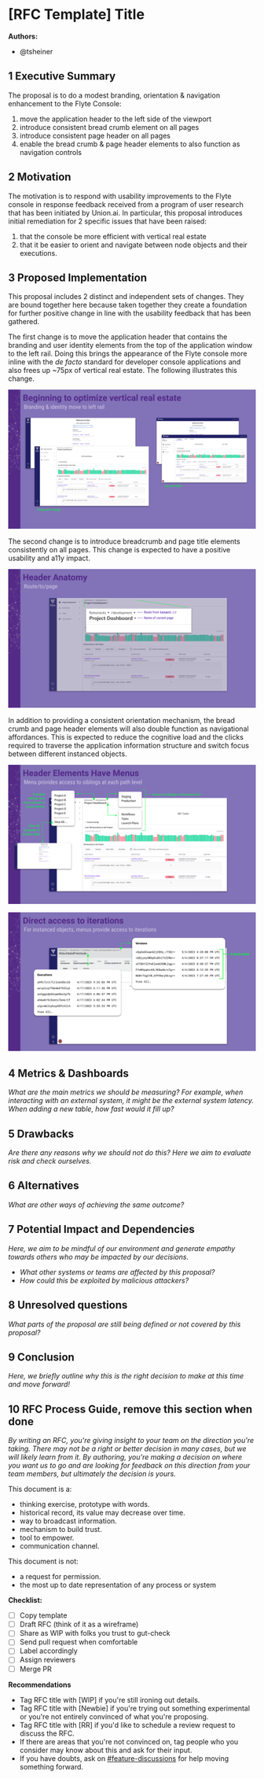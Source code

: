 # [RFC Template] Title

**Authors:**

- @tsheiner

## 1 Executive Summary

The proposal is to do a modest branding, orientation & navigation enhancement to the Flyte Console:
1. move the application header to the left side of the viewport
1. introduce consistent bread crumb element on all pages
1. introduce consistent page header on all pages
1. enable the bread crumb & page header elements to also function as navigation controls


## 2 Motivation

The motivation is to respond with usability improvements to the Flyte console in response feedback received from a program of user research that has been initiated by Union.ai. In particular, this proposal introduces initial remediation for 2 specific issues that have been raised:
1.  that the console be more efficient with vertical real estate
1. that it be easier to orient and navigate between node objects and their executions.

## 3 Proposed Implementation

This proposal includes 2 distinct and independent sets of changes. They are bound together here because taken together they create a foundation for further positive change in line with the usability feedback that has been gathered.

The first change is to move the application header that contains the branding and user identity elements from the top of the application window to the left rail. Doing this brings the appearance of the Flyte console more inline with the _de facto_ standard for developer console applications and also frees up ~75px of vertical real estate. The following illustrates this change.

![comparison of new proposed changes with exisiting](../img/ui-upgrade-verticalRealEstate.png)

The second change is to introduce breadcrumb and page title elements consistently on all pages. This change is expected to have a positive usability and a11y impact.

![comparison of new proposed changes with exisiting](../img/ui-upgrade-pageHeaderAnatomy.png)

In addition to providing a consistent orientation mechanism, the bread crumb and page header elements will also double function as navigational affordances. This is expected to reduce the cognitive load and the clicks required to traverse the application information structure and switch focus between different instanced objects.

![breadcrumb menus to application routes](../img/ui-upgrade-headerMenus1.png)

![breadcrumb menus to instanced objects](../img/ui-upgrade-headerMenus2.png)

## 4 Metrics & Dashboards

*What are the main metrics we should be measuring? For example, when interacting with an external system, it might be the external system latency. When adding a new table, how fast would it fill up?*

## 5 Drawbacks

*Are there any reasons why we should not do this? Here we aim to evaluate risk and check ourselves.*

## 6 Alternatives

*What are other ways of achieving the same outcome?*

## 7 Potential Impact and Dependencies

*Here, we aim to be mindful of our environment and generate empathy towards others who may be impacted by our decisions.*

- *What other systems or teams are affected by this proposal?*
- *How could this be exploited by malicious attackers?*

## 8 Unresolved questions

*What parts of the proposal are still being defined or not covered by this proposal?*

## 9 Conclusion

*Here, we briefly outline why this is the right decision to make at this time and move forward!*

## 10 RFC Process Guide, remove this section when done

*By writing an RFC, you're giving insight to your team on the direction you're taking. There may not be a right or better decision in many cases, but we will likely learn from it. By authoring, you're making a decision on where you want us to go and are looking for feedback on this direction from your team members, but ultimately the decision is yours.*

This document is a:

- thinking exercise, prototype with words.
- historical record, its value may decrease over time.
- way to broadcast information.
- mechanism to build trust.
- tool to empower.
- communication channel.

This document is not:

- a request for permission.
- the most up to date representation of any process or system

**Checklist:**

- [ ]  Copy template
- [ ]  Draft RFC (think of it as a wireframe)
- [ ]  Share as WIP with folks you trust to gut-check
- [ ]  Send pull request when comfortable
- [ ]  Label accordingly
- [ ]  Assign reviewers
- [ ]  Merge PR

**Recommendations**

- Tag RFC title with [WIP] if you're still ironing out details.
- Tag RFC title with [Newbie] if you're trying out something experimental or you're not entirely convinced of what you're proposing.
- Tag RFC title with [RR] if you'd like to schedule a review request to discuss the RFC.
- If there are areas that you're not convinced on, tag people who you consider may know about this and ask for their input.
- If you have doubts, ask on [#feature-discussions](https://slack.com/app_redirect?channel=CPQ3ZFQ84&team=TN89P6GGK) for help moving something forward.
